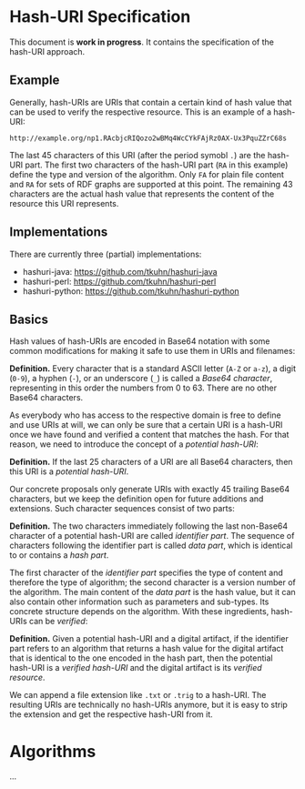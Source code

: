 Hash-URI Specification
======================

This document is **work in progress**. It contains the specification of the
hash-URI approach.


Example
-------

Generally, hash-URIs are URIs that contain a certain kind of hash value that
can be used to verify the respective resource. This is an example of a
hash-URI:

    http://example.org/np1.RAcbjcRIQozo2wBMq4WcCYkFAjRz0AX-Ux3PquZZrC68s

The last 45 characters of this URI (after the period symobl `.`) are the
hash-URI part. The first two characters of the hash-URI part (`RA` in this
example) define the type and version of the algorithm. Only `FA` for plain
file content and `RA` for sets of RDF graphs are supported at this point.
The remaining 43 characters are the actual hash value that represents the
content of the resource this URI represents.


Implementations
---------------

There are currently three (partial) implementations:

- hashuri-java: https://github.com/tkuhn/hashuri-java
- hashuri-perl: https://github.com/tkuhn/hashuri-perl
- hashuri-python: https://github.com/tkuhn/hashuri-python


Basics
------

Hash values of hash-URIs are encoded in Base64 notation with some common
modifications for making it safe to use them in URIs and filenames:

**Definition.**
Every character that is a standard ASCII letter (`A-Z` or `a-z`), a digit
(`0-9`), a hyphen (`-`), or an underscore (`_`) is called a _Base64
character_, representing in this order the numbers from 0 to 63. There are no
other Base64 characters.

As everybody who has access to the respective domain is free to define and use
URIs at will, we can only be sure that a certain URI is a hash-URI once we
have found and verified a content that matches the hash. For that reason, we
need to introduce the concept of a _potential hash-URI_:

**Definition.**
If the last 25 characters of a URI are all Base64 characters, then this URI
is a _potential hash-URI_.

Our concrete proposals only generate URIs with exactly 45 trailing Base64
characters, but we keep the definition open for future additions and
extensions. Such character sequences consist of two parts:

**Definition.**
The two characters immediately following the last non-Base64 character of a
potential hash-URI are called _identifier part_. The sequence of characters
following the identifier part is called _data part_, which is identical to or
contains a _hash part_.

The first character of the _identifier part_ specifies the type of content
and therefore the type of algorithm; the second character is a version number
of the algorithm. The main content of the _data part_ is the hash value, but
it can also contain other information such as parameters and sub-types. Its
concrete structure depends on the algorithm. With these ingredients,
hash-URIs can be _verified_:

**Definition.**
Given a potential hash-URI and a digital artifact, if the identifier part
refers to an algorithm that returns a hash value for the digital artifact
that is identical to the one encoded in the hash part, then the potential
hash-URI is a _verified hash-URI_ and the digital artifact is its _verified
resource_.

We can append a file extension like `.txt` or `.trig` to a hash-URI. The
resulting URIs are technically no hash-URIs anymore, but it is easy to strip
the extension and get the respective hash-URI from it.


Algorithms
==========

...
